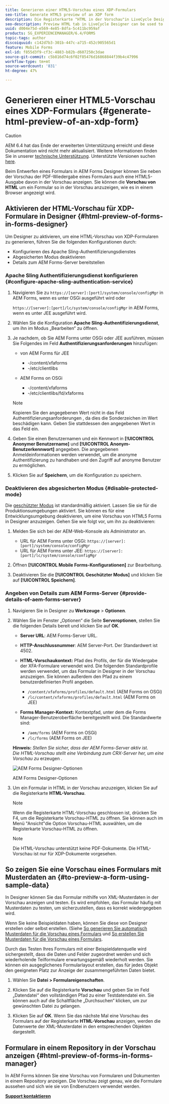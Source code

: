 ```yaml
---
title: Generieren einer HTML5-Vorschau eines XDP-Formulars
seo-title: Generate HTML5 preview of an XDP form
description: Die Registerkarte "HTML in der Vorschau"in LiveCycle Designer kann verwendet werden, um Formulare so anzuzeigen, wie sie in einem Browser angezeigt werden.
seo-description: Preview HTML tab in LiveCycle Designer can be used to preview forms as they appear in a browser.
uuid: d004e75d-e569-4e85-8dfa-5c411bc959af
products: SG_EXPERIENCEMANAGER/6.4/FORMS
topic-tags: author
discoiquuid: c142d7b3-301b-447c-a715-452c905565d1
feature: Mobile Forms
exl-id: f855d3f9-cf3c-4883-b82b-d607250c3dae
source-git-commit: c5b816d74c6f02f85476d16868844f39b4c47996
workflow-type: tm+mt
source-wordcount: '831'
ht-degree: 47%

---
```


# Generieren einer HTML5-Vorschau eines XDP-Formulars {#generate-html-preview-of-an-xdp-form}

>[!CAUTION]
>
>AEM 6.4 hat das Ende der erweiterten Unterstützung erreicht und diese Dokumentation wird nicht mehr aktualisiert. Weitere Informationen finden Sie in unserer [technische Unterstützung](https://helpx.adobe.com/de/support/programs/eol-matrix.html). Unterstützte Versionen suchen [here](https://experienceleague.adobe.com/docs/?lang=de).

Beim Entwerfen eines Formulars in AEM Forms Designer können Sie neben der Vorschau der PDF-Wiedergabe eines Formulars auch eine HTML5-Ausgabe davon in der Vorschau anzeigen. Sie können die **Vorschau von HTML** um ein Formular so in der Vorschau anzuzeigen, wie es in einem Browser angezeigt wird.

## Aktivieren der HTML-Vorschau für XDP-Formulare in Designer {#html-preview-of-forms-in-forms-designer}

Um Designer zu aktivieren, um eine HTML-Vorschau von XDP-Formularen zu generieren, führen Sie die folgenden Konfigurationen durch:

* Konfigurieren des Apache Sling-Authentifizierungsdienstes 
* Abgesicherten Modus deaktivieren
* Details zum AEM Forms-Server bereitstellen

### Apache Sling Authentifizierungsdienst konfigurieren  {#configure-apache-sling-authentication-service}

1. Navigieren Sie zu `https://[server]:[port]/system/console/configMgr` in AEM Forms, wenn es unter OSGi ausgeführt wird oder

   `https://[server]:[port]/lc/system/console/configMgr` in AEM Forms, wenn es unter JEE ausgeführt wird.

1. Wählen Sie die Konfiguration **Apache Sling-Authentifizierungsdienst**, um ihn im Modus „Bearbeiten“ zu öffnen.

1. Je nachdem, ob Sie AEM Forms unter OSGi oder JEE ausführen, müssen Sie Folgendes im Feld **Authentifizierungsanforderungen** hinzufügen: 

   *  von AEM Forms für JEE

      * -/content/xfaforms
      * -/etc/clientlibs
   * AEM Forms on OSGi

      * -/content/xfaforms
      * -/etc/clientlibs/fd/xfaforms

   >[!NOTE]
   >
   >Kopieren Sie den angegebenen Wert nicht in das Feld Authentifizierungsanforderungen , da dies die Sonderzeichen im Wert beschädigen kann. Geben Sie stattdessen den angegebenen Wert in das Feld ein.

1. Geben Sie einen Benutzernamen und ein Kennwort in **[!UICONTROL Anonymer Benutzername]** und **[!UICONTROL Anonym-Benutzerkennwort]** angegeben. Die angegebenen Anmeldeinformationen werden verwendet, um die anonyme Authentifizierung zu handhaben und den Zugriff auf anonyme Benutzer zu ermöglichen.
1. Klicken Sie auf **Speichern**, um die Konfiguration zu speichern.

### Deaktivieren des abgesicherten Modus {#disable-protected-mode}

Die [geschützter Modus](/help/forms/using/get-xdp-pdf-documents-aem.md) ist standardmäßig aktiviert. Lassen Sie sie für die Produktionsumgebungen aktiviert. Sie können es für eine Entwicklungsumgebung deaktivieren, um eine Vorschau von HTML5 Forms in Designer anzuzeigen. Gehen Sie wie folgt vor, um ihn zu deaktivieren:

1. Melden Sie sich bei der AEM-Web-Konsole als Administrator an.

   * URL für AEM Forms unter OSGi: `https://[server]:[port]/system/console/configMgr`
   * URL für AEM Forms unter JEE: `https://[server]:[port]/lc/system/console/configMgr`

1. Öffnen **[!UICONTROL Mobile Forms-Konfigurationen]** zur Bearbeitung.
1. Deaktivieren Sie die **[!UICONTROL Geschützter Modus]** und klicken Sie auf **[!UICONTROL Speichern]**.

### Angeben von Details zum AEM Forms-Server {#provide-details-of-aem-forms-server}

1. Navigieren Sie in Designer zu **Werkzeuge** > **Optionen**.
1. Wählen Sie im Fenster „Optionen“ die Seite **Serveroptionen**, stellen Sie die folgenden Details bereit und klicken Sie auf **OK**.

   * **Server URL**: AEM Forms-Server URL.
   * **HTTP-Anschlussnummer**: AEM Server-Port. Der Standardwert ist 4502.
   * **HTML-Vorschaukontext:** Pfad des Profils, der für die Wiedergabe der XFA-Formulare verwendet wird. Die folgenden Standardprofile werden verwendet, um das Formular in Designer in der Vorschau anzuzeigen. Sie können außerdem den Pfad zu einem benutzerdefinierten Profil angeben.

      * `/content/xfaforms/profiles/default.html` (AEM Forms on OSGi)
      * `/lc/content/xfaforms/profiles/default.html` (AEM Forms on JEE)
   * **Forms Manager-Kontext:** Kontextpfad, unter dem die Forms Manager-Benutzeroberfläche bereitgestellt wird. Die Standardwerte sind:

      * `/aem/forms` (AEM Forms on OSGi)
      * `/lc/forms` (AEM Forms on JEE)

   **Hinweis:** *Stellen Sie sicher, dass der AEM Forms-Server aktiv ist. Die HTML-Vorschau stellt eine Verbindung zum CRX-Server her, um eine Vorschau zu* erzeugen *.*

   ![AEM Forms Designer-Optionen ](assets/server_options.png)

   AEM Forms Designer-Optionen

1. Um ein Formular in HTML in der Vorschau anzuzeigen, klicken Sie auf die Registerkarte **HTML-Vorschau**.

   >[!NOTE]
   >
   >Wenn die Registerkarte HTML-Vorschau geschlossen ist, drücken Sie F4, um die Registerkarte Vorschau-HTML zu öffnen. Sie können auch im Menü &quot;Ansicht&quot;die Option Vorschau-HTML auswählen, um die Registerkarte Vorschau-HTML zu öffnen.

   >[!NOTE]
   >
   >Die HTML-Vorschau unterstützt keine PDF-Dokumente. Die HTML-Vorschau ist nur für XDP-Dokumente vorgesehen.

## So zeigen Sie eine Vorschau eines Formulars mit Musterdaten an {#to-preview-a-form-using-sample-data}

In Designer können Sie das Formular mithilfe von XML-Musterdaten in der Vorschau anzeigen und testen. Es wird empfohlen, das Formular häufig mit Musterdaten zu testen, um sicherzustellen, dass es korrekt wiedergegeben wird.

Wenn Sie keine Beispieldaten haben, können Sie diese von Designer erstellen oder selbst erstellen. (Siehe [So generieren Sie automatisch Musterdaten für die Vorschau eines Formulars](https://help.adobe.com/en_US/AEMForms/6.1/DesignerHelp/WS107c29ade9134a2c136ae6f212a1f379c94-8000.2.html#WS92d06802c76abadb-728f46ac129b395660c-7efe.2) und [So erstellen Sie Musterdaten für die Vorschau eines Formulars](https://help.adobe.com/en_US/AEMForms/6.1/DesignerHelp/WS107c29ade9134a2c136ae6f212a1f379c94-8000.2.html#WS92d06802c76abadb-728f46ac129b395660c-7eff.2).

Durch das Testen Ihres Formulars mit einer Beispieldatenquelle wird sichergestellt, dass die Daten und Felder zugeordnet werden und sich wiederholende Teilformulare erwartungsgemäß wiederholt werden. Sie können ein ausgeglichenes Formularlayout erstellen, das für jedes Objekt den geeigneten Platz zur Anzeige der zusammengeführten Daten bietet.

1. Wählen Sie **Datei > Formulareigenschaften**.

1. Klicken Sie auf die Registerkarte **Vorschau** und geben Sie im Feld „Datendatei“ den vollständigen Pfad zu einer Testdatendatei ein. Sie können auch auf die Schaltfläche „Durchsuchen“ klicken, um zur gewünschten Datei zu gelangen.

1. Klicken Sie auf **OK**. Wenn Sie das nächste Mal eine Vorschau des Formulars auf der Registerkarte **HTML-Vorschau** anzeigen, werden die Datenwerte der XML-Musterdatei in den entsprechenden Objekten dargestellt.

## Formulare in einem Repository in der Vorschau anzeigen {#html-preview-of-forms-in-forms-manager}

In AEM Forms können Sie eine Vorschau von Formularen und Dokumenten in einem Repository anzeigen. Die Vorschau zeigt genau, wie die Formulare aussehen und sich wie sie von Endbenutzern verwendet werden.

[**Support kontaktieren**](https://www.adobe.com/account/sign-in.supportportal.html)
